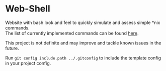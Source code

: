 # Web-Shell

Website with bash look and feel to quickly simulate and assess simple \*nix commands.<br>
The list of currently implemented commands can be found <a href="https://github.com/LarsBodewig/Web-Shell/tree/main/src/bin">here</a>.

This project is not definite and may improve and tackle known issues in the future.

Run `git config include.path ../.gitconfig` to include the template config in your project config.
